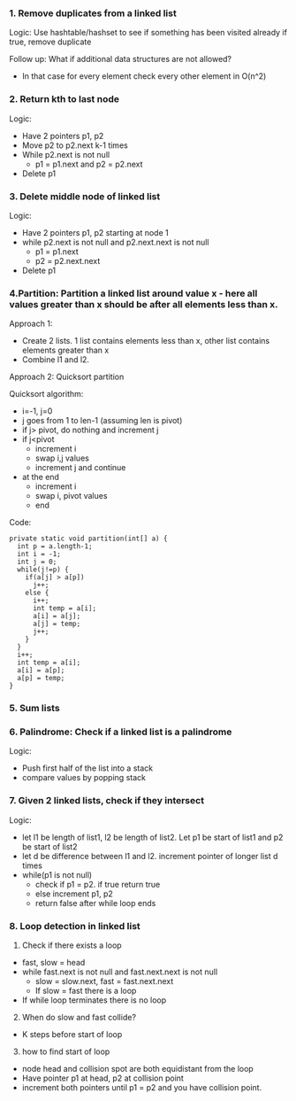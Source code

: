
### 1. Remove duplicates from a linked list

Logic: Use hashtable/hashset to see if something has been visited already if true, remove duplicate

Follow up: What if additional data structures are not allowed?
  - In that case for every element check every other element in O(n^2)

### 2. Return kth to last node

Logic:
- Have 2 pointers p1, p2
- Move p2 to p2.next k-1 times
- While p2.next is not null
  - p1 = p1.next and p2 = p2.next
- Delete p1

### 3. Delete middle node of linked list

Logic: 
- Have 2 pointers p1, p2 starting at node 1
- while p2.next is not null and p2.next.next is not null
  - p1 = p1.next
  - p2 = p2.next.next
- Delete p1

### 4.Partition: Partition a linked list around value x - here all values greater than x should be after all elements less than x.

Approach 1:

- Create 2 lists. 1 list contains elements less than x, other list contains elements greater than x
- Combine l1 and l2.

Approach 2: Quicksort partition

Quicksort algorithm:
- i=-1, j=0
- j goes from 1 to len-1 (assuming len is pivot)
- if j> pivot, do nothing and increment j
- if j<pivot
  - increment i
  - swap i,j values
  - increment j and continue
- at the end
  - increment i
  - swap i, pivot values
  - end

Code:

    private static void partition(int[] a) {
      int p = a.length-1;
      int i = -1;
      int j = 0;
      while(j!=p) {
        if(a[j] > a[p])
          j++;
        else {
          i++;
          int temp = a[i];
          a[i] = a[j];
          a[j] = temp;
          j++;
        }
      }
      i++;
      int temp = a[i];
      a[i] = a[p];
      a[p] = temp;
    }

### 5. Sum lists

### 6. Palindrome: Check if a linked list is a palindrome

Logic: 
- Push first half of the list into a stack
- compare values by popping stack

### 7. Given 2 linked lists, check if they intersect

Logic:

- let l1 be length of list1, l2 be length of list2. Let p1 be start of list1 and p2 be start of list2
- let d be difference between l1 and l2. increment pointer of longer list d times
- while(p1 is not null)
  - check if p1 = p2. if true return true
  - else increment p1, p2
  - return false after while loop ends

### 8. Loop detection in linked list

1. Check if there exists a loop

- fast, slow = head
- while fast.next is not null and fast.next.next is not null
  - slow = slow.next, fast = fast.next.next
  - If slow = fast there is a loop
- If while loop terminates there is no loop

2. When do slow and fast collide?

- K steps before start of loop

3. how to find start of loop

- node head and collision spot are both equidistant from the loop
- Have pointer p1 at head, p2 at collision point
- increment both pointers until p1 = p2 and you have collision point.
